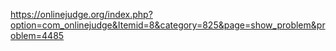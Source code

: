 https://onlinejudge.org/index.php?option=com_onlinejudge&Itemid=8&category=825&page=show_problem&problem=4485
